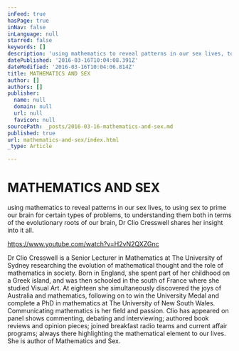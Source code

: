 ```yaml
---
inFeed: true
hasPage: true
inNav: false
inLanguage: null
starred: false
keywords: []
description: 'using mathematics to reveal patterns in our sex lives, to using sex to prime our brain for certain types of problems, to understanding them both in terms of the evolutionary roots of our brain, Dr Clio Cresswell shares her insight into it all.'
datePublished: '2016-03-16T10:04:08.391Z'
dateModified: '2016-03-16T10:04:06.814Z'
title: MATHEMATICS AND SEX
author: []
authors: []
publisher:
  name: null
  domain: null
  url: null
  favicon: null
sourcePath: _posts/2016-03-16-mathematics-and-sex.md
published: true
url: mathematics-and-sex/index.html
_type: Article

---
```

# MATHEMATICS AND SEX

using mathematics to reveal patterns in our sex lives, to using sex to prime our brain for certain types of problems, to understanding them both in terms of the evolutionary roots of our brain, Dr Clio Cresswell shares her insight into it all.

https://www.youtube.com/watch?v=H2vN2QXZGnc

Dr Clio Cresswell is a Senior Lecturer in Mathematics at The University of Sydney researching the evolution of mathematical thought and the role of mathematics in society. Born in England, she spent part of her childhood on a Greek island, and was then schooled in the south of France where she studied Visual Art. At eighteen she simultaneously discovered the joys of Australia and mathematics, following on to win the University Medal and complete a PhD in mathematics at The University of New South Wales. Communicating mathematics is her field and passion. Clio has appeared on panel shows commenting, debating and interviewing; authored book reviews and opinion pieces; joined breakfast radio teams and current affair programs; always there highlighting the mathematical element to our lives. She is author of Mathematics and Sex.